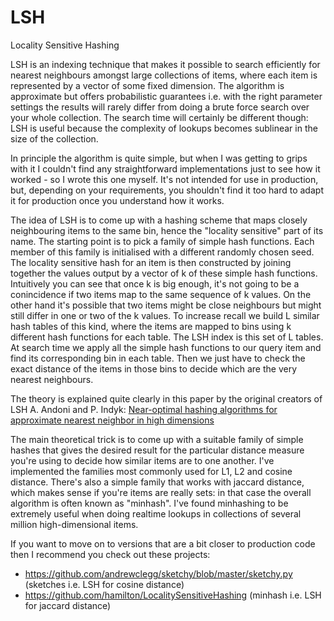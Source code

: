 LSH
===

Locality Sensitive Hashing

LSH is an indexing technique that makes it possible to search efficiently for nearest neighbours
amongst large collections of items, where each item is represented by a vector of some fixed dimension.
The algorithm is approximate but offers probabilistic guarantees i.e. with the right parameter
settings the results will rarely differ from doing a brute force search over your whole collection.
The search time will certainly be different though: LSH is useful because the complexity of lookups
becomes sublinear in the size of the collection.

In principle the algorithm is quite simple, but when I was getting to grips with it I couldn't find
any straightforward implementations just to see how it worked - so I wrote this one myself.  It's not
intended for use in production, but, depending on your requirements, you shouldn't find it too hard
to adapt it for production once you understand how it works.

The idea of LSH is to come up with a hashing scheme that maps closely neighbouring items to the same
bin, hence the "locality sensitive" part of its name.  The starting point is to pick a family of simple
hash functions.  Each member of this family is initialised with a different randomly chosen seed.  The
locality sensitive hash for an item is then constructed by joining together the values output by a
vector of k of these simple hash functions.  Intuitively you can see that once k is big enough, it's not
going to be a conincidence if two items map to the same sequence of k values.  On the other hand it's
possible that two items might be close neighbours but might still differ in one or two of the k values.
To increase recall we build L similar hash tables of this kind, where the items are mapped to bins using
k different hash functions for each table.  The LSH index is this set of L tables.  At search time we
apply all the simple hash functions to our query item and find its corresponding bin in each table.
Then we just have to check the exact distance of the items in those bins to decide which are the very
nearest neighbours.

The theory is explained quite clearly in this paper by the original creators of LSH A. Andoni and P. Indyk:
[Near-optimal hashing algorithms for approximate nearest neighbor in high dimensions](http://people.csail.mit.edu/indyk/p117-andoni.pdf)

The main theoretical trick is to come up with a suitable family of simple hashes that gives the desired
result for the particular distance measure you're using to decide how similar items are to one another.
I've implemented the families most commonly used for L1, L2 and cosine distance.  There's also a simple
family that works with jaccard distance, which makes sense if you're items are really sets: in that case
the overall algorithm is often known as "minhash".  I've found minhashing to be extremely useful when
doing realtime lookups in collections of several million high-dimensional items.

If you want to move on to versions that are a bit closer to production code then I recommend you check
out these projects:
* https://github.com/andrewclegg/sketchy/blob/master/sketchy.py  (sketches i.e. LSH for cosine distance)
* https://github.com/hamilton/LocalitySensitiveHashing (minhash i.e. LSH for jaccard distance)
